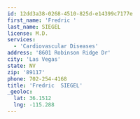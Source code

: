 ```yaml
---
id: 12dd3a38-0268-4510-825d-e14399c7177e
first_name: 'Fredric '
last_name: SIEGEL
license: M.D.
services:
  - 'Cardiovascular Diseases'
address: '8601 Robinson Ridge Dr'
city: 'Las Vegas'
state: NV
zip: '89117'
phone: 702-254-4168
title: 'Fredric  SIEGEL'
_geoloc:
  lat: 36.1512
  lng: -115.288
---
```

